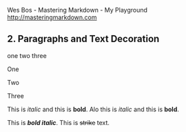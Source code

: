 Wes Bos - Mastering Markdown - My Playground  
http://masteringmarkdown.com

## 2. Paragraphs and Text Decoration

one
two
three

One

Two

Three

This is *italic* and this is **bold**. Alo this is _italic_ and this is __bold__.

This is **_bold italic_**. This is ~~strike~~ text.


